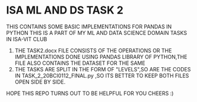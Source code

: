 # ISA ML AND DS TASK 2

THIS CONTAINS SOME BASIC IMPLEMENTATIONS FOR PANDAS IN PYTHON
THIS IS A PART OF MY ML AND DATA SCIENCE DOMAIN TASKS IN ISA-VIT CLUB

1. THE TASK2.docx FILE CONSISTS OF THE OPERATIONS OR THE IMPLEMENTATIONS DONE USING PANDAS LIBRARY OF PYTHON,THE FILE ALSO CONTAINS THE DATASET FOR THE SAME
2. THE TASKS ARE SPLIT IN THE FORM OF "LEVELS",SO ARE THE CODES IN TASK_2_20BCI0112_FINAL.py ,SO ITS BETTER TO KEEP BOTH FILES OPEN SIDE BY SIDE.

HOPE THIS REPO TURNS OUT TO BE HELPFUL FOR YOU
CHEERS :)
